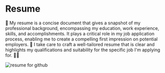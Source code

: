 # Resume

📄 My resume is a concise document that gives a snapshot of my professional background, encompassing my education, work experience, skills, and accomplishments. It plays a critical role in my job application process, enabling me to create a compelling first impression on potential employers. 💼 I take care to craft a well-tailored resume that is clear and highlights my qualifications and suitability for the specific job I'm applying for. 👔🌟

![resume for github](https://github.com/ambarmishraa/Resume/assets/119369782/80281e9c-4eb6-4d07-8e71-de16dc58a20f)

